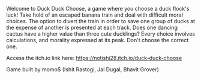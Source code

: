 Welcome to Duck Duck Choose, a game where you choose a duck flock's luck! Take hold of an escaped banana train and deal with difficult moral choices. The option to divert the train in order to save one group of ducks at the expense of another is presented at each track. Does one dancing cactus have a higher value than three cute ducklings? Every choice involves calculations, and morality expressed at its peak. Don't choose the correct one.

Access the itch.io link here: https://notishi28.itch.io/duck-duck-choose

Game built by momo$ (Ishit Rastogi, Jai Dugal, Bhavit Grover)
